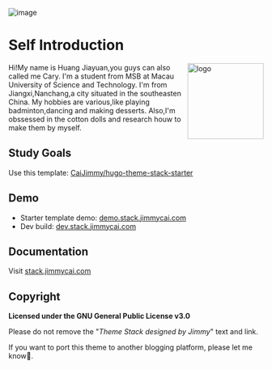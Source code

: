![image](https://github.com/user-attachments/assets/c03c578d-c75b-4861-b276-e11c5468d9be)

# Self Introduction

<img align="right" width="150" alt="logo" src="https://user-images.githubusercontent.com/5889006/190859553-5b229b4f-c476-4cbd-928f-890f5265ca4c.png">

Hi!My name is Huang Jiayuan,you guys can also called me Cary.
I'm a student from MSB at Macau University of Science and Technology.
I'm from Jiangxi,Nanchang,a city situated in the southeasten China.
My hobbies are various,like playing badminton,dancing and making desserts.
Also,I'm obssessed in the cotton dolls and research houw to make them by myself.


## Study Goals

Use this template: [CaiJimmy/hugo-theme-stack-starter](https://github.com/CaiJimmy/hugo-theme-stack-starter)

## Demo

* Starter template demo: [demo.stack.jimmycai.com](https://demo.stack.jimmycai.com)
* Dev build: [dev.stack.jimmycai.com](https://dev.stack.jimmycai.com)

## Documentation

Visit [stack.jimmycai.com](https://stack.jimmycai.com)

## Copyright

**Licensed under the GNU General Public License v3.0**

Please do not remove the "*Theme Stack designed by Jimmy*" text and link.

If you want to port this theme to another blogging platform, please let me know🙏.
```html

